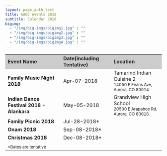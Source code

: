 ```yaml
---
layout: page_auth_test
title: KAOC events 2018
subtitle: Calendar 2018
bigimg:
  - "/img/big-imgs/bigimg1.jpg" : ""
  - "/img/big-imgs/bigimg2.jpg" : ""
  - "/img/big-imgs/bigimg3.jpg" : ""
  - "/img/big-imgs/bigimg4.jpg" : ""
---
```

<table align="center" style="border:0">
  <tr style="border:4;background:#cccccc"><td><strong>Event Name</strong></td><td><strong>Date(including Tentative)</strong></td><td><strong>Location</strong></td></tr>
<tr style="border:0;background:transparent"><td style="border:0"><strong>Family Music Night 2018</strong></td><td style="border:0">Apr-07-2018</td><td style="border:0">Tamarind Indian Cuisine 2 <br/> <font size="2">14050 E Evans Ave, Aurora, CO 80014</font></td></tr>
<tr style="background:transparent"><td style="border:0"><strong>Indian Dance Festival 2018 - Alankara</strong></td><td style="border:0">May-05-2018</td><td style="border:0"> Grandview High School <br/> <font size="2">20500 E Arapahoe Rd, Aurora, CO 80016</font> </td></tr>
<tr style="background:transparent"><td style="border:0"><strong>Family Picnic 2018</strong></td><td style="border:0">Jul-28-2018*</td><td style="border:0"></td></tr>
<tr style="background:transparent"><td style="border:0"><strong>Onam 2018</strong></td><td style="border:0">Sep-08-2018*</td><td style="border:0"></td></tr>
<tr style="background:transparent"><td style="border:0"><strong>Christmas 2018</strong></td><td style="border:0">Dec-08-2018*</td><td style="border:0"></td></tr>
  <tr style="background:transparent"><td style="border:0"></td><td style="border:0"></td><td style="border:0"></td></tr>  
<tr style="border:0;background:transparent"><td style="border:0">
  <font size="2">*Dates are tentative</font>
  </td></tr></table>
